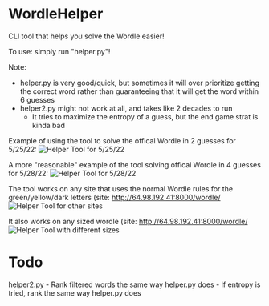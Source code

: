 # WordleHelper

CLI tool that helps you solve the Wordle easier!

To use: simply run "helper.py"!

Note:
- helper.py is very good/quick, but sometimes it will over prioritize getting the correct word rather than guaranteeing that it will get the word within 6 guesses
- helper2.py might not work at all, and takes like 2 decades to run
    - It tries to maximize the entropy of a guess, but the end game strat is kinda bad

Example of using  the tool to solve the offical Wordle in 2 guesses for 5/25/22:
![Helper Tool for 5/25/22](https://github.com/LelsersLasers/WordleHelper/raw/main/showcase/solving_5_26_22_wordle.PNG)

A more "reasonable" example of the tool solving offical Wordle in 4 guesses for 5/28/22:
![Helper Tool for 5/28/22](https://github.com/LelsersLasers/WordleHelper/raw/main/showcase/solving_5_28_22_wordle.PNG)

The tool works on any site that uses the normal Wordle rules for the green/yellow/dark letters (site: <http://64.98.192.41:8000/wordle/>
![Helper Tool for other sites](https://github.com/LelsersLasers/WordleHelper/raw/main/showcase/works_on_other_sites.PNG)

It also works on any sized wordle (site: <http://64.98.192.41:8000/wordle/>
![Helper Tool with different sizes](https://github.com/LelsersLasers/WordleHelper/raw/main/showcase/works_with_different_sizes.PNG)

# Todo

helper2.py
    - Rank filtered words the same way helper.py does
    - If entropy is tried, rank the same way helper.py does